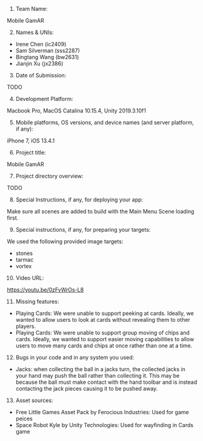 1. Team Name:

Mobile GamAR

2. Names & UNIs:

- Irene Chen (ic2409)
- Sam Silverman (sss2287)
- Bingtang Wang (bw2631)
- Jianjin Xu (jx2386)

3. Date of Submission:

TODO

4. Development Platform:

Macbook Pro, MacOS Catalina 10.15.4, Unity 2019.3.10f1

5. Mobile platforms, OS versions, and device names (and server platform, if any): 

iPhone 7, iOS 13.4.1

6. Project title:

Mobile GamAR

7. Project directory overview:

TODO

8. Special Instructions, if any, for deploying your app: 

Make sure all scenes are added to build with the Main Menu Scene loading first.

9. Special instructions, if any, for preparing your targets: 

We used the following provided image targets:
- stones
- tarmac
- vortex

10. Video URL: 

https://youtu.be/0zFvWrOs-L8

11. Missing features:

- Playing Cards: We were unable to support peeking at cards. Ideally, we wanted to allow users to look at cards without revealing them to other players.
- Playing Cards: We were unable to support group moving of chips and cards. Ideally, we wanted to support easier moving capabilities to allow users to move many cards and chips at once rather than one at a time.

12. Bugs in your code and in any system you used:

- Jacks: when collecting the ball in a jacks turn, the collected jacks in your hand may push the ball rather than collecting it. This may be because the ball must make contact with the hand toolbar and is instead contacting the jack pieces causing it to be pushed away.

13. Asset sources: 

- Free Little Games Asset Pack by Ferocious Industries: Used for game peices
- Space Robot Kyle by Unity Technologies: Used for wayfinding in Cards game

